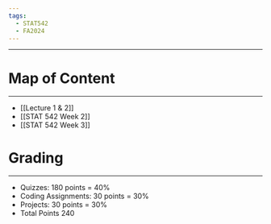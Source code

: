 ```yaml
---
tags:
  - STAT542
  - FA2024
---
```

---
# Map of Content
---
- [[Lecture 1 & 2]]
- [[STAT 542 Week 2]]
- [[STAT 542 Week 3]]

# Grading
---
- Quizzes: 180 points = 40%
- Coding Assignments: 30 points = 30%
- Projects: 30 points = 30%
- Total Points 240
